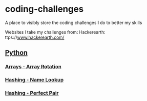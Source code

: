 # coding-challenges
A place to visibly store the coding challenges I do to better my skills

Websites I take my challenges from:
Hackerearth: ttps://www.hackerearth.com/

## [Python](python)
### [Arrays - Array Rotation](python/arrays-array-rotation.py)
### [Hashing - Name Lookup](python/hashing-name-lookup.py)
### [Hashing - Perfect Pair](python/hashing-perfect-pair.py)
